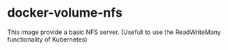 # docker-volume-nfs

This image provide a basic NFS server. (Usefull to use the ReadWriteMany functionality of Kubernetes)
